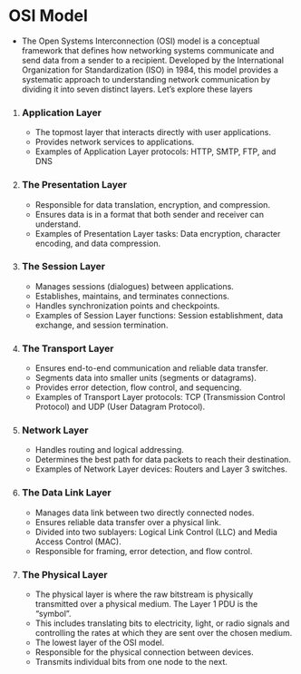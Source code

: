 # OSI Model
 - The Open Systems Interconnection (OSI) model is a conceptual framework that defines how networking systems communicate and send data from a sender to a recipient.
   Developed by the International Organization for Standardization (ISO) in 1984, this model provides a systematic approach to understanding network communication by dividing it into seven distinct layers.
   Let’s explore these layers  
 
1. ### Application Layer 
     -  The topmost layer that interacts directly with user applications.
     -  Provides network services to applications.
     -  Examples of Application Layer protocols: HTTP, SMTP, FTP, and DNS

2. ### The Presentation Layer

     -  Responsible for data translation, encryption, and compression.
     -  Ensures data is in a format that both sender and receiver can understand.
     -  Examples of Presentation Layer tasks: Data encryption, character encoding, and data compression.
    
3. ### The Session Layer

     -  Manages sessions (dialogues) between applications.
     -  Establishes, maintains, and terminates connections.
     -  Handles synchronization points and checkpoints.
     -  Examples of Session Layer functions: Session establishment, data exchange, and session termination.

    
4. ### The Transport Layer

     -  Ensures end-to-end communication and reliable data transfer.
     -  Segments data into smaller units (segments or datagrams).
     -  Provides error detection, flow control, and sequencing.
     -  Examples of Transport Layer protocols: TCP (Transmission Control Protocol) and UDP (User Datagram Protocol).
   
5. ### Network Layer

     -  Handles routing and logical addressing.
     -  Determines the best path for data packets to reach their destination.
     -  Examples of Network Layer devices: Routers and Layer 3 switches.
    
6. ### The Data Link Layer

     -  Manages data link between two directly connected nodes.
     -  Ensures reliable data transfer over a physical link.
     -  Divided into two sublayers: Logical Link Control (LLC) and Media Access Control (MAC).
     -  Responsible for framing, error detection, and flow control.
   
7. ### The Physical Layer

    -   The physical layer is where the raw bitstream is physically transmitted over a physical medium. The Layer 1 PDU is the “symbol”.
    -   This includes translating bits to electricity, light, or radio signals and controlling the rates at which they are sent over the chosen medium.
    -   The lowest layer of the OSI model.
    -   Responsible for the physical connection between devices.
    -   Transmits individual bits from one node to the next.

